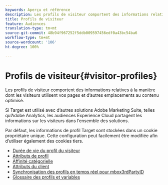 ```yaml
---
keywords: Aperçu et référence
description: Les profils de visiteur comportent des informations relatives à la manière dont les visiteurs utilisent vos pages et d’autres emplacements au contenu optimisé.
title: Profils de visiteur
feature: Audiences
translation-type: tm+mt
source-git-commit: 48b94f967252f5ddb009597456edf0a43bc54ba6
workflow-type: tm+mt
source-wordcount: '106'
ht-degree: 100%

---
```



# Profils de visiteur{#visitor-profiles}

Les profils de visiteur comportent des informations relatives à la manière dont les visiteurs utilisent vos pages et d’autres emplacements au contenu optimisé.

Si Target est utilisé avec d’autres solutions Adobe Marketing Suite, telles qu’Adobe Analytics, les audiences Experience Cloud partagent les informations sur les visiteurs dans l’ensemble des solutions.

Par défaut, les informations de profil Target sont stockées dans un cookie propriétaire unique. Cette configuration peut facilement être modifiée afin d’utiliser également des cookies tiers.

- [Durée de vie du profil du visiteur](visitor-profile-lifetime.md)
- [Attributs de profil](profile-parameters.md)
- [Affinité catégorielle](category-affinity.md)
- [Attributs du client](working-with-customer-attributes.md)
- [Synchronisation des profils en temps réel pour mbox3rdPartyID](3rd-party-id.md)
- [Glossaire des profils et variables](variables-profiles-parameters-methods.md)
